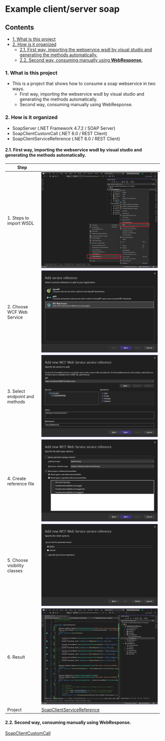 # Example client/server soap <!-- omit in toc -->

## Contents <!-- omit in toc -->

- [1. What is this project](#1-what-is-this-project)
- [2. How is it organized](#2-how-is-it-organized)
  - [2.1. First way, importing the webservice wsdl by visual studio and generating the methods automatically.](#21-first-way-importing-the-webservice-wsdl-by-visual-studio-and-generating-the-methods-automatically)
  - [2.2. Second way, consuming manually using **WebResponse**.](#22-second-way-consuming-manually-using-webresponse)

### 1. What is this project

- This is a project that shows how to consume a soap webservice in two ways.
  - First way, importing the webservice wsdl by visual studio and generating the methods automatically.
  - Second way, consuming manually using WebResponse.

### 2. How is it organized

- SoapServer (.NET Framework 4.7.2 / SOAP Server)
- SoapClientCustomCall (.NET 6.0 / REST Client)
- SoapClientServiceReference (.NET 6.0 / REST Client)

#### 2.1. First way, importing the webservice wsdl by visual studio and generating the methods automatically.

| Step                           |                                                                |
| ------------------------------ | -------------------------------------------------------------- |
| 1. Steps to import WSDL        | ![SoapClientServiceReference](/Images/Step1.png)               |
| 2. Choose WCF Web Service      | ![SoapClientServiceReference](/Images/Step2.png)               |
| 3. Select endpoint and methods | ![SoapClientServiceReference](/Images/Step3.png)               |
| 4. Create reference file       | ![SoapClientServiceReference](/Images/Step4.png)               |
| 5. Choose visibility classes   | ![SoapClientServiceReference](/Images/Step5.png)               |
| 6. Result                      | ![SoapClientServiceReference](/Images/Result.png)              |
| Project                        | [SoapClientServiceReference](/src/SoapClientServiceReference/) |

#### 2.2. Second way, consuming manually using **WebResponse**.

[SoapClientCustomCall](/src/SoapClientCustomCall/)